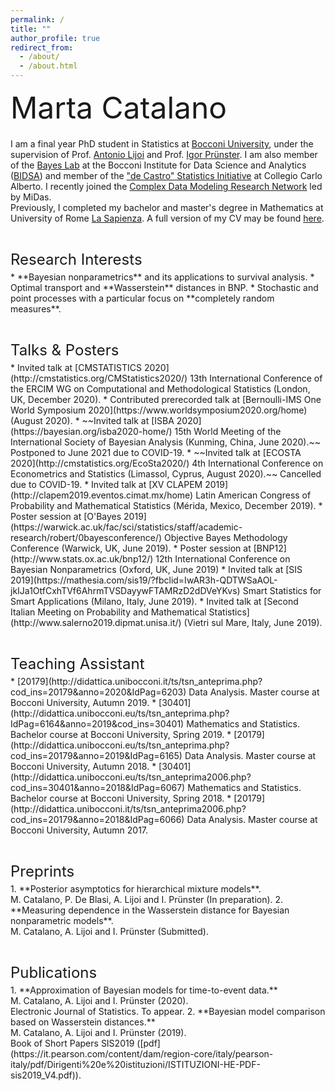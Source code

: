 ```yaml
---
permalink: /
title: ""
author_profile: true
redirect_from: 
  - /about/
  - /about.html
---
```



<p style = "margin-bottom:20px;"><font  size="7" >  Marta Catalano <br> </font> </p>
  
  
I am a final year PhD student in Statistics at [Bocconi University](https://www.unibocconi.eu/wps/wcm/connect/Bocconi/SitoPubblico_EN/Navigation+Tree/Home/Faculty+and+Research/Departments/Decision+Sciences/), under the supervision of Prof. [Antonio Lijoi](http://mypage.unibocconi.it/antoniolijoi/) and Prof. [Igor Prünster](http://didattica.unibocconi.it/mypage/index.php?IdUte=187032&cognome=PRUENSTER&nome=IGOR&urlBackMy=). I am also member of the [Bayes Lab](https://www.bayeslab.unibocconi.eu/wps/wcm/connect/Cdr/Bayeslab/Home) at the Bocconi Institute for Data Science and Analytics ([BIDSA](https://www.bidsa.unibocconi.eu/wps/wcm/connect/Site/Bidsa/Home)) and member of the ["de Castro" Statistics Initiative](https://www.carloalberto.org/research/statistics-initiative/) at Collegio Carlo Alberto. I recently joined the [Complex Data Modeling Research Network](https://midas.mat.uc.cl/network/) led by MiDas.<br>
Previously, I completed my bachelor and master's degree in Mathematics at University of Rome [La Sapienza](https://www.mat.uniroma1.it/didattica/corsi-di-laurea/matematica-magistrale).  A full version of my CV may be found [here](https://martacatalano.github.io/files/MartaCatalano_CV_Aug2020.pdf).
<!--I am interested in using the theory of stochastic and point processes to deal with Bayesian nonparametric models and their applications. In particular, my research is mainly focused on the uses and properties of completely random measures and their transformations.-->

<p style = "margin-bottom:5px;"> <font size="5" > <br>  Research Interests  </font></p>
* **Bayesian nonparametrics** and its applications to survival analysis.
* Optimal transport and **Wasserstein** distances in BNP.
* Stochastic and point processes with a particular focus on **completely random measures**.

<p style = "margin-bottom:5px;"> <font size="5" > <br> Talks & Posters  </font></p>
* Invited talk at [CMSTATISTICS 2020](http://cmstatistics.org/CMStatistics2020/) 13th International Conference of the ERCIM WG on Computational and Methodological Statistics (London, UK, December 2020).
* Contributed prerecorded talk at [Bernoulli-IMS One World Symposium 2020](https://www.worldsymposium2020.org/home) (August 2020).
* ~~Invited talk at [ISBA 2020](https://bayesian.org/isba2020-home/) 15th World Meeting of the International Society of Bayesian Analysis (Kunming, China, June 2020).~~ Postponed to June 2021 due to COVID-19.
* ~~Invited talk at [ECOSTA 2020](http://cmstatistics.org/EcoSta2020/)  4th International Conference on Econometrics and Statistics (Limassol, Cyprus, August 2020).~~ Cancelled due to COVID-19.
* Invited talk at [XV CLAPEM 2019](http://clapem2019.eventos.cimat.mx/home) Latin American Congress of Probability and Mathematical Statistics (Mérida, Mexico, December 2019).
* Poster session at [O'Bayes 2019](https://warwick.ac.uk/fac/sci/statistics/staff/academic-research/robert/0bayesconference/) Objective Bayes Methodology Conference (Warwick, UK, June 2019).
* Poster session at [BNP12](http://www.stats.ox.ac.uk/bnp12/) 12th International Conference on Bayesian Nonparametrics (Oxford, UK, June 2019)
* Invited talk at [SIS 2019](https://mathesia.com/sis19/?fbclid=IwAR3h-QDTWSaAOL-jkIJa1OtfCxhTVf6AhrmTVSDayywFTAMRzD2dDVeYKvs) Smart Statistics for Smart Applications (Milano, Italy, June 2019).
* Invited talk at [Second Italian Meeting on Probability and Mathematical Statistics](http://www.salerno2019.dipmat.unisa.it/) (Vietri sul Mare, Italy, June 2019).

<p style = "margin-bottom:5px;"> <font size="5" margin-bottom = "1em"> <br>  Teaching Assistant  </font></p>
* [20179](http://didattica.unibocconi.it/ts/tsn_anteprima.php?cod_ins=20179&anno=2020&IdPag=6203) Data Analysis. Master course at Bocconi University, Autumn 2019.
* [30401](http://didattica.unibocconi.eu/ts/tsn_anteprima.php?IdPag=6164&anno=2019&cod_ins=30401) Mathematics and Statistics. Bachelor course at Bocconi University, Spring 2019.
* [20179](http://didattica.unibocconi.eu/ts/tsn_anteprima.php?cod_ins=20179&anno=2019&IdPag=6165) Data Analysis. Master course at Bocconi University, Autumn 2018.
* [30401](http://didattica.unibocconi.eu/ts/tsn_anteprima2006.php?cod_ins=30401&anno=2018&IdPag=6067) Mathematics and Statistics. Bachelor course at Bocconi University, Spring 2018.
* [20179](http://didattica.unibocconi.it/ts/tsn_anteprima2006.php?cod_ins=20179&anno=2018&IdPag=6066)  Data Analysis. Master course at Bocconi University, Autumn 2017.

<p style = "margin-bottom:5px;"> <font size="5" > <br> Preprints  </font></p>
1. **Posterior asymptotics for hierarchical mixture models**. <br> 
M. Catalano, P. De Blasi, A. Lijoi and I. Prünster (In preparation).
2.  **Measuring dependence in the Wasserstein distance for Bayesian nonparametric models**. <br> 
M. Catalano, A. Lijoi and I. Prünster (Submitted).


<p style = "margin-bottom:5px;"> <font size="5" > <br> Publications  </font></p>
1.  **Approximation of Bayesian models for time-to-event data.** <br>
M. Catalano, A. Lijoi and I. Prünster (2020).<br>
Electronic Journal of Statistics. To appear.
2.  **Bayesian model comparison based on Wasserstein distances.** <br>
M. Catalano, A. Lijoi and I. Prünster (2019). <br>
Book of Short Papers SIS2019 ([pdf](https://it.pearson.com/content/dam/region-core/italy/pearson-italy/pdf/Dirigenti%20e%20istituzioni/ISTITUZIONI-HE-PDF-sis2019_V4.pdf)).

